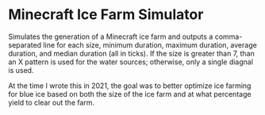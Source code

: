 # Minecraft Ice Farm Simulator

Simulates the generation of a Minecraft ice farm and outputs a comma-separated line for each size, minimum duration, maximum duration, average duration, and median duration (all in ticks). If the size is greater than 7, than an X pattern is used for the water sources; otherwise, only a single diagnal is used.

At the time I wrote this in 2021, the goal was to better optimize ice farming for blue ice based on both the size of the ice farm and at what percentage yield to clear out the farm.
